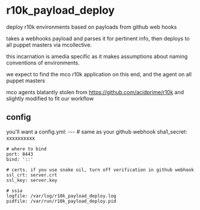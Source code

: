 r10k_payload_deploy
===================

deploy r10k environments based on payloads from github web hooks

takes a webhooks payload and parses it for pertinent info, then deploys to all puppet masters via mcollective.

this incarnation is amedia specific as it makes assumptions about naming conventions of environments.

we expect to find the mco r10k application on this end, and the agent on all
puppet masters

mco agents blatantly stolen from <https://github.com/acidprime/r10k> and
slightly modified to fit our workflow

config
------

you'll want a config.yml:
    ---
    # same as your github webhook
    sha1_secret: xxxxxxxxxx
   
    # where to bind
    port: 8443
    bind: '::'
   
    # certs. if you use snake oil, turn off verification in github webhook
    ssl_crt: server.crt
    ssl_key: server.key
   
    # ssia
    logfile: /var/log/r10k_payload_deploy.log
    pidfile: /var/run/r10k_payload_deploy.pid

